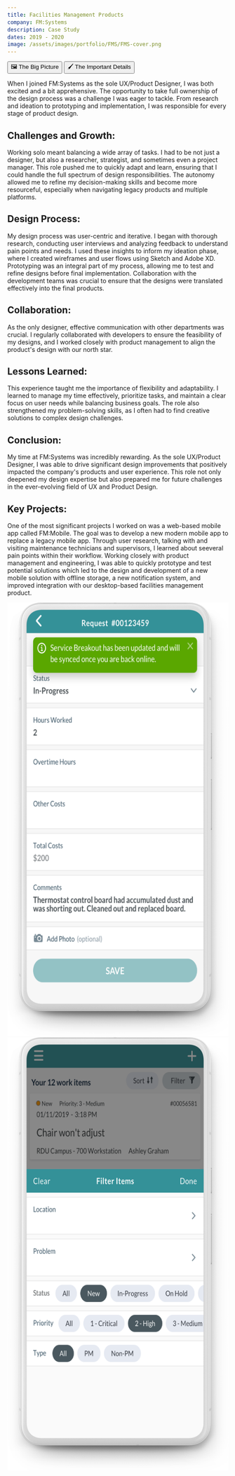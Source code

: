 ```yaml
---
title: Facilities Management Products
company: FM:Systems
description: Case Study
dates: 2019 - 2020
image: /assets/images/portfolio/FMS/FMS-cover.png
---
```


<div class="flex items-center justify-center w-full mt-16">
    <div x-data="{ activeTab: 1 }" class="w-full">
        <div class="absolute w-fit h-px bg-linear-to-r from-transparent to-white md:from-white dark:from-transparent dark:to-neutral-950 md:dark:from-neutral-950 md:via-transparent md:dark:via-transparent md:to-white md:dark:to-neutral-950"></div>
        <div class="w-full h-px border-t border-dashed border-neutral-300 dark:border-neutral-600"></div>
        <div role="tablist" class="flex rounded-full shadow-sm items-center justify-center mx-auto max-w-fit -translate-y-1/2">
            <button id="tab-1"
            class="inline-flex w-auto px-4 py-2 text-xs font-semibold duration-300 ease-out border rounded-l-full cursor-default"
            :class="activeTab === 1 ? 'bg-white dark:bg-black text-black dark:text-white border-black dark:border-white' : 'bg-black dark:bg-white hover:bg-white dark:hover:bg-black text-white dark:text-black hover:text-black dark:hover:text-white border-black dark:border-white hover:border-black dark:hover:border-white cursor-pointer'"
            :tabindex="activeTab === 1 ? 0 : -1"
            :aria-selected="activeTab === 1"
            aria-controls="tabpanel-1"
            @click="activeTab = 1"
            @focus="activeTab = 1">
                🖼️ The Big Picture
              </button>
              <button id="tab-2"
              class="inline-flex w-auto px-4 py-2 text-xs font-semibold duration-300 ease-out border rounded-r-full"
              :class="activeTab === 2 ? 'bg-white dark:bg-black text-black dark:text-white border-black dark:border-white' : 'bg-black dark:bg-white hover:bg-white dark:hover:bg-black text-white dark:text-black hover:text-black dark:hover:text-white border-black dark:border-white hover:border-black dark:hover:border-white cursor-pointer'"
              :tabindex="activeTab === 2 ? 0 : -1"
              :aria-selected="activeTab === 2"
              aria-controls="tabpanel-2"
              @click="activeTab = 2"
              @focus="activeTab = 2">
                🖌️ The Important Details
              </button>
        </div>
        <article x-show="activeTab === 1" role="tabpanel" tabindex="0" id="tabpanel-1" aria-labelledby="tab-1">
            <p>When I joined FM:Systems as the sole UX/Product Designer, I was both excited and a bit apprehensive. The opportunity to take full ownership of the design process was a challenge I was eager to tackle. From research and ideation to prototyping and implementation, I was responsible for every stage of product design.</p>
            <h2>Challenges and Growth:</h2>
            <p>Working solo meant balancing a wide array of tasks. I had to be not just a designer, but also a researcher, strategist, and sometimes even a project manager. This role pushed me to quickly adapt and learn, ensuring that I could handle the full spectrum of design responsibilities. The autonomy allowed me to refine my decision-making skills and become more resourceful, especially when navigating legacy products and multiple platforms.</p>
            <h2>Design Process:</h2>
            <p>My design process was user-centric and iterative. I began with thorough research, conducting user interviews and analyzing feedback to understand pain points and needs. I used these insights to inform my ideation phase, where I created wireframes and user flows using Sketch and Adobe XD. Prototyping was an integral part of my process, allowing me to test and refine designs before final implementation. Collaboration with the development teams was crucial to ensure that the designs were translated effectively into the final products.</p>
            <h2>Collaboration:</h2>
            <p>As the only designer, effective communication with other departments was crucial. I regularly collaborated with developers to ensure the feasibility of my designs, and I worked closely with product management to align the product's design with our north star.</p>
            <h2>Lessons Learned:</h2>
            <p>This experience taught me the importance of flexibility and adaptability. I learned to manage my time effectively, prioritize tasks, and maintain a clear focus on user needs while balancing business goals. The role also strengthened my problem-solving skills, as I often had to find creative solutions to complex design challenges.</p>
            <h2>Conclusion:</h2>
            <p>My time at FM:Systems was incredibly rewarding. As the sole UX/Product Designer, I was able to drive significant design improvements that positively impacted the company's products and user experience. This role not only deepened my design expertise but also prepared me for future challenges in the ever-evolving field of UX and Product Design.</p>
        </article>
        <article x-show="activeTab === 2" role="tabpanel" tabindex="0" id="tabpanel-2" aria-labelledby="tab-2">
            <div>
                <h2>Key Projects:</h2>
                <p>One of the most significant projects I worked on was a web-based mobile app called FM:Mobile. The goal was to develop a new modern mobile app to replace a legacy mobile app. Through user research, talking with and visiting maintenance technicians and supervisors, I learned about seeveral pain points within their workflow. Working closely with product management and engineering, I was able to quickly prototype and test potential solutions which led to the design and development of a new mobile solution with offline storage, a new notification system, and improved integration with our desktop-based facilities management product.</p>
            </div>
            <div class="flex">
                <img src="/assets/images/portfolio/FMS/fm-mobile-offline.png" class="w-1/2" />
                <img src="/assets/images/portfolio/FMS/fm-mobile-filters.png" class="w-1/2" />
            </div>
        </article>
    </div>

</div>
